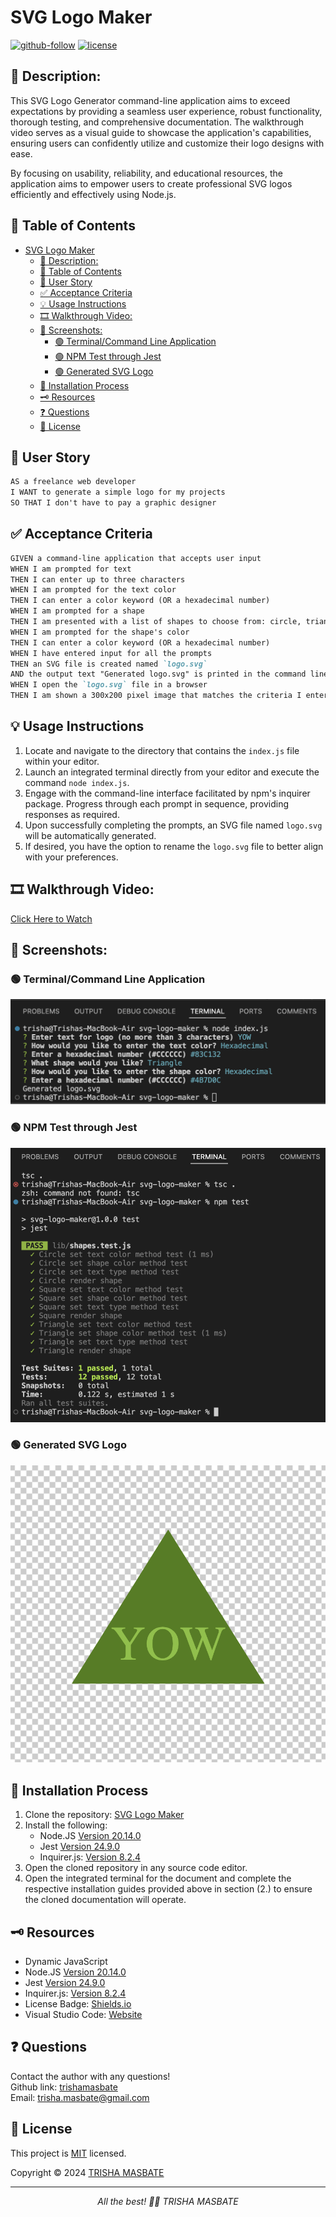 # SVG Logo Maker

[![github-follow](https://img.shields.io/github/followers/trishamasbate?label=Follow&logoColor=purple&style=social)](https://github.com/trishamasbate)
[![license](https://img.shields.io/badge/License-MIT-brightgreen.svg)](https://choosealicense.com/licenses/mit/)


## 📃 Description:
This SVG Logo Generator command-line application aims to exceed expectations by providing a seamless user experience, robust functionality, thorough testing, and comprehensive documentation. The walkthrough video serves as a visual guide to showcase the application's capabilities, ensuring users can confidently utilize and customize their logo designs with ease.

By focusing on usability, reliability, and educational resources, the application aims to empower users to create professional SVG logos efficiently and effectively using Node.js.


## 📌 Table of Contents
- [SVG Logo Maker](#svg-logo-maker)
  - [📃 Description:](#-description)
  - [📌 Table of Contents](#-table-of-contents)
  - [🔎 User Story](#-user-story)
  - [✅ Acceptance Criteria](#-acceptance-criteria)
  - [💡 Usage Instructions](#-usage-instructions)
  - [🎞️ Walkthrough Video:](#️-walkthrough-video)
  - [📸 Screenshots:](#-screenshots)
    - [🟢 Terminal/Command Line Application](#-terminalcommand-line-application)
    - [🟢 NPM Test through Jest](#-npm-test-through-jest)
    - [🟢 Generated SVG Logo](#-generated-svg-logo)
  - [📲 Installation Process](#-installation-process)
  - [🗝️ Resources](#️-resources)
  - [❓ Questions](#-questions)
  - [🪪 License](#-license)

## 🔎 User Story
```md
AS a freelance web developer
I WANT to generate a simple logo for my projects
SO THAT I don't have to pay a graphic designer
```

## ✅ Acceptance Criteria
```md
GIVEN a command-line application that accepts user input
WHEN I am prompted for text
THEN I can enter up to three characters
WHEN I am prompted for the text color
THEN I can enter a color keyword (OR a hexadecimal number)
WHEN I am prompted for a shape
THEN I am presented with a list of shapes to choose from: circle, triangle, and square
WHEN I am prompted for the shape's color
THEN I can enter a color keyword (OR a hexadecimal number)
WHEN I have entered input for all the prompts
THEN an SVG file is created named `logo.svg`
AND the output text "Generated logo.svg" is printed in the command line
WHEN I open the `logo.svg` file in a browser
THEN I am shown a 300x200 pixel image that matches the criteria I entered
```

## 💡 Usage Instructions
1.	Locate and navigate to the directory that contains the `index.js` file within your editor.
2.	Launch an integrated terminal directly from your editor and execute the command `node index.js`.
3.	Engage with the command-line interface facilitated by npm's inquirer package. Progress through each prompt in sequence, providing responses as required.
4.	Upon successfully completing the prompts, an SVG file named `logo.svg` will be automatically generated.
5.	If desired, you have the option to rename the `logo.svg` file to better align with your preferences.


## 🎞️ Walkthrough Video:
[Click Here to Watch](https://youtu.be/sv7BrslOOwE?si=ES1h9TzQtAuHhy4f)

## 📸 Screenshots:
### 🟢 Terminal/Command Line Application
![](./assets/terminal-inputs.png) 
### 🟢 NPM Test through Jest
![](./assets/npm-test.png)
### 🟢 Generated SVG Logo
![](./assets/sample-output.png)


## 📲 Installation Process
1. Clone the repository: [SVG Logo Maker](https://github.com/Thecaprifire/logo-folio)
2. Install the following: 
   - Node.JS [Version 20.14.0](https://nodejs.org/en/blog/release/v20.14.0/) 
   - Jest [Version 24.9.0](https://www.npmjs.com/package/jest)
   - Inquirer.js: [Version 8.2.4](https://www.npmjs.com/package/inquirer/v/8.2.4)
3. Open the cloned repository in any source code editor.
4. Open the integrated terminal for the document and complete the respective installation guides provided above in section (2.) to ensure the cloned documentation will operate.


## 🗝️ Resources
- Dynamic JavaScript
- Node.JS [Version 20.14.0](https://nodejs.org/en/blog/release/v20.14.0/)
- Jest [Version 24.9.0](https://www.npmjs.com/package/jest)
- Inquirer.js: [Version 8.2.4](https://www.npmjs.com/package/inquirer/v/8.2.4)
- License Badge: [Shields.io](https://shields.io/)
- Visual Studio Code: [Website](https://code.visualstudio.com/)


## ❓ Questions
Contact the author with any questions!<br>
Github link: [trishamasbate](https://github.com/trishamasbate)<br>
Email: trisha.masbate@gmail.com

## 🪪 License
This project is [MIT](https://choosealicense.com/licenses/mit/) licensed.<br />

Copyright © 2024 [TRISHA MASBATE](https://github.com/trishamasbate)
  
<hr>
<p align='center'><i>
All the best! 🤟🏻 TRISHA MASBATE
</i></p>
  
